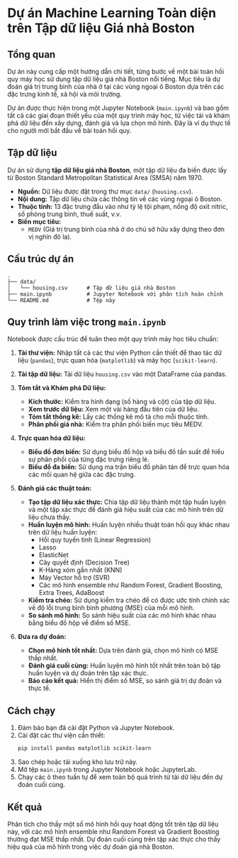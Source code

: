 # Dự án Machine Learning Toàn diện trên Tập dữ liệu Giá nhà Boston

## Tổng quan

Dự án này cung cấp một hướng dẫn chi tiết, từng bước về một bài toán hồi quy máy học sử dụng tập dữ liệu giá nhà Boston nổi tiếng. Mục tiêu là dự đoán giá trị trung bình của nhà ở tại các vùng ngoại ô Boston dựa trên các đặc trưng kinh tế, xã hội và môi trường.

Dự án được thực hiện trong một Jupyter Notebook (`main.ipynb`) và bao gồm tất cả các giai đoạn thiết yếu của một quy trình máy học, từ việc tải và khám phá dữ liệu đến xây dựng, đánh giá và lựa chọn mô hình. Đây là ví dụ thực tế cho người mới bắt đầu về bài toán hồi quy.

## Tập dữ liệu

Dự án sử dụng **tập dữ liệu giá nhà Boston**, một tập dữ liệu đa biến được lấy từ Boston Standard Metropolitan Statistical Area (SMSA) năm 1970.

* **Nguồn:** Dữ liệu được đặt trong thư mục `data/` (`housing.csv`).
* **Nội dung:** Tập dữ liệu chứa các thông tin về các vùng ngoại ô Boston.
* **Thuộc tính:** 13 đặc trưng đầu vào như tỷ lệ tội phạm, nồng độ oxit nitric, số phòng trung bình, thuế suất, v.v.
* **Biến mục tiêu:** 
    * `MEDV` (Giá trị trung bình của nhà ở do chủ sở hữu xây dựng theo đơn vị nghìn đô la).

## Cấu trúc dự án
```
.
├── data/
│   └── housing.csv      # Tập dữ liệu giá nhà Boston
├── main.ipynb           # Jupyter Notebook với phân tích hoàn chỉnh
└── README.md            # Tệp này
```

## Quy trình làm việc trong `main.ipynb`

Notebook được cấu trúc để tuân theo một quy trình máy học tiêu chuẩn:

1. **Tải thư viện:** Nhập tất cả các thư viện Python cần thiết để thao tác dữ liệu (`pandas`), trực quan hóa (`matplotlib`) và máy học (`scikit-learn`).

2. **Tải tập dữ liệu:** Tải dữ liệu `housing.csv` vào một DataFrame của pandas.

3. **Tóm tắt và Khám phá Dữ liệu:**
    * **Kích thước:** Kiểm tra hình dạng (số hàng và cột) của tập dữ liệu.
    * **Xem trước dữ liệu:** Xem một vài hàng đầu tiên của dữ liệu.
    * **Tóm tắt thống kê:** Lấy các thống kê mô tả cho mỗi thuộc tính.
    * **Phân phối giá nhà:** Kiểm tra phân phối biến mục tiêu MEDV.

4. **Trực quan hóa dữ liệu:**
    * **Biểu đồ đơn biến:** Sử dụng biểu đồ hộp và biểu đồ tần suất để hiểu sự phân phối của từng đặc trưng riêng lẻ.
    * **Biểu đồ đa biến:** Sử dụng ma trận biểu đồ phân tán để trực quan hóa các mối quan hệ giữa các đặc trưng.

5. **Đánh giá các thuật toán:**
    * **Tạo tập dữ liệu xác thực:** Chia tập dữ liệu thành một tập huấn luyện và một tập xác thực để đánh giá hiệu suất của các mô hình trên dữ liệu chưa thấy.
    * **Huấn luyện mô hình:** Huấn luyện nhiều thuật toán hồi quy khác nhau trên dữ liệu huấn luyện:
        * Hồi quy tuyến tính (Linear Regression)
        * Lasso
        * ElasticNet
        * Cây quyết định (Decision Tree)
        * K-Hàng xóm gần nhất (KNN)
        * Máy Vector hỗ trợ (SVR)
        * Các mô hình ensemble như Random Forest, Gradient Boosting, Extra Trees, AdaBoost
    * **Kiểm tra chéo:** Sử dụng kiểm tra chéo để có được ước tính chính xác về độ lỗi trung bình bình phương (MSE) của mỗi mô hình.
    * **So sánh mô hình:** So sánh hiệu suất của các mô hình khác nhau bằng biểu đồ hộp về điểm số MSE.

6. **Đưa ra dự đoán:**
    * **Chọn mô hình tốt nhất:** Dựa trên đánh giá, chọn mô hình có MSE thấp nhất.
    * **Đánh giá cuối cùng:** Huấn luyện mô hình tốt nhất trên toàn bộ tập huấn luyện và dự đoán trên tập xác thực.
    * **Báo cáo kết quả:** Hiển thị điểm số MSE, so sánh giá trị dự đoán và thực tế.

## Cách chạy

1. Đảm bảo bạn đã cài đặt Python và Jupyter Notebook.
2. Cài đặt các thư viện cần thiết:
    ```bash
    pip install pandas matplotlib scikit-learn
    ```
3. Sao chép hoặc tải xuống kho lưu trữ này.
4. Mở tệp `main.ipynb` trong Jupyter Notebook hoặc JupyterLab.
5. Chạy các ô theo tuần tự để xem toàn bộ quá trình từ tải dữ liệu đến dự đoán cuối cùng.

## Kết quả

Phân tích cho thấy một số mô hình hồi quy hoạt động tốt trên tập dữ liệu này, với các mô hình ensemble như Random Forest và Gradient Boosting thường đạt MSE thấp nhất. Dự đoán cuối cùng trên tập xác thực cho thấy hiệu quả của mô hình trong việc dự đoán giá nhà Boston.
